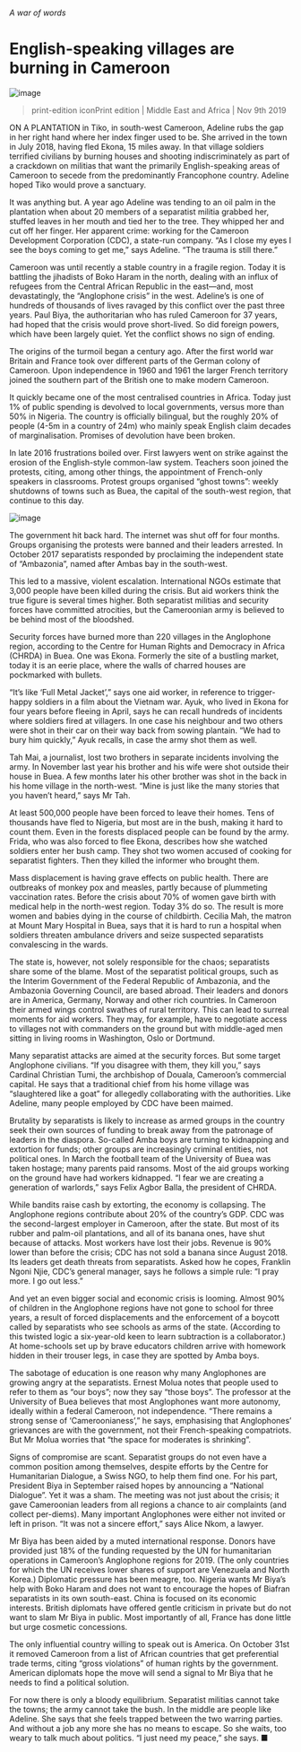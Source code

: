 ###### A war of words
# English-speaking villages are burning in Cameroon 
![image](images/20191109_MAP002_0.jpg) 
> print-edition iconPrint edition | Middle East and Africa | Nov 9th 2019 
ON A PLANTATION in Tiko, in south-west Cameroon, Adeline rubs the gap in her right hand where her index finger used to be. She arrived in the town in July 2018, having fled Ekona, 15 miles away. In that village soldiers terrified civilians by burning houses and shooting indiscriminately as part of a crackdown on militias that want the primarily English-speaking areas of Cameroon to secede from the predominantly Francophone country. Adeline hoped Tiko would prove a sanctuary. 
It was anything but. A year ago Adeline was tending to an oil palm in the plantation when about 20 members of a separatist militia grabbed her, stuffed leaves in her mouth and tied her to the tree. They whipped her and cut off her finger. Her apparent crime: working for the Cameroon Development Corporation (CDC), a state-run company. “As I close my eyes I see the boys coming to get me,” says Adeline. “The trauma is still there.” 
Cameroon was until recently a stable country in a fragile region. Today it is battling the jihadists of Boko Haram in the north, dealing with an influx of refugees from the Central African Republic in the east—and, most devastatingly, the “Anglophone crisis” in the west. Adeline’s is one of hundreds of thousands of lives ravaged by this conflict over the past three years. Paul Biya, the authoritarian who has ruled Cameroon for 37 years, had hoped that the crisis would prove short-lived. So did foreign powers, which have been largely quiet. Yet the conflict shows no sign of ending. 
The origins of the turmoil began a century ago. After the first world war Britain and France took over different parts of the German colony of Cameroon. Upon independence in 1960 and 1961 the larger French territory joined the southern part of the British one to make modern Cameroon. 
It quickly became one of the most centralised countries in Africa. Today just 1% of public spending is devolved to local governments, versus more than 50% in Nigeria. The country is officially bilingual, but the roughly 20% of people (4-5m in a country of 24m) who mainly speak English claim decades of marginalisation. Promises of devolution have been broken. 
In late 2016 frustrations boiled over. First lawyers went on strike against the erosion of the English-style common-law system. Teachers soon joined the protests, citing, among other things, the appointment of French-only speakers in classrooms. Protest groups organised “ghost towns”: weekly shutdowns of towns such as Buea, the capital of the south-west region, that continue to this day. 
![image](images/20191109_MAM969.png) 
The government hit back hard. The internet was shut off for four months. Groups organising the protests were banned and their leaders arrested. In October 2017 separatists responded by proclaiming the independent state of “Ambazonia”, named after Ambas bay in the south-west. 
This led to a massive, violent escalation. International NGOs estimate that 3,000 people have been killed during the crisis. But aid workers think the true figure is several times higher. Both separatist militias and security forces have committed atrocities, but the Cameroonian army is believed to be behind most of the bloodshed. 
Security forces have burned more than 220 villages in the Anglophone region, according to the Centre for Human Rights and Democracy in Africa (CHRDA) in Buea. One was Ekona. Formerly the site of a bustling market, today it is an eerie place, where the walls of charred houses are pockmarked with bullets. 
“It’s like ‘Full Metal Jacket’,” says one aid worker, in reference to trigger-happy soldiers in a film about the Vietnam war. Ayuk, who lived in Ekona for four years before fleeing in April, says he can recall hundreds of incidents where soldiers fired at villagers. In one case his neighbour and two others were shot in their car on their way back from sowing plantain. “We had to bury him quickly,” Ayuk recalls, in case the army shot them as well. 
Tah Mai, a journalist, lost two brothers in separate incidents involving the army. In November last year his brother and his wife were shot outside their house in Buea. A few months later his other brother was shot in the back in his home village in the north-west. “Mine is just like the many stories that you haven’t heard,” says Mr Tah. 
At least 500,000 people have been forced to leave their homes. Tens of thousands have fled to Nigeria, but most are in the bush, making it hard to count them. Even in the forests displaced people can be found by the army. Frida, who was also forced to flee Ekona, describes how she watched soldiers enter her bush camp. They shot two women accused of cooking for separatist fighters. Then they killed the informer who brought them. 
Mass displacement is having grave effects on public health. There are outbreaks of monkey pox and measles, partly because of plummeting vaccination rates. Before the crisis about 70% of women gave birth with medical help in the north-west region. Today 3% do so. The result is more women and babies dying in the course of childbirth. Cecilia Mah, the matron at Mount Mary Hospital in Buea, says that it is hard to run a hospital when soldiers threaten ambulance drivers and seize suspected separatists convalescing in the wards. 
The state is, however, not solely responsible for the chaos; separatists share some of the blame. Most of the separatist political groups, such as the Interim Government of the Federal Republic of Ambazonia, and the Ambazonia Governing Council, are based abroad. Their leaders and donors are in America, Germany, Norway and other rich countries. In Cameroon their armed wings control swathes of rural territory. This can lead to surreal moments for aid workers. They may, for example, have to negotiate access to villages not with commanders on the ground but with middle-aged men sitting in living rooms in Washington, Oslo or Dortmund. 
Many separatist attacks are aimed at the security forces. But some target Anglophone civilians. “If you disagree with them, they kill you,” says Cardinal Christian Tumi, the archbishop of Douala, Cameroon’s commercial capital. He says that a traditional chief from his home village was “slaughtered like a goat” for allegedly collaborating with the authorities. Like Adeline, many people employed by CDC have been maimed. 
Brutality by separatists is likely to increase as armed groups in the country seek their own sources of funding to break away from the patronage of leaders in the diaspora. So-called Amba boys are turning to kidnapping and extortion for funds; other groups are increasingly criminal entities, not political ones. In March the football team of the University of Buea was taken hostage; many parents paid ransoms. Most of the aid groups working on the ground have had workers kidnapped. “I fear we are creating a generation of warlords,” says Felix Agbor Balla, the president of CHRDA. 
While bandits raise cash by extorting, the economy is collapsing. The Anglophone regions contribute about 20% of the country’s GDP. CDC was the second-largest employer in Cameroon, after the state. But most of its rubber and palm-oil plantations, and all of its banana ones, have shut because of attacks. Most workers have lost their jobs. Revenue is 90% lower than before the crisis; CDC has not sold a banana since August 2018. Its leaders get death threats from separatists. Asked how he copes, Franklin Ngoni Njie, CDC’s general manager, says he follows a simple rule: “I pray more. I go out less.” 
And yet an even bigger social and economic crisis is looming. Almost 90% of children in the Anglophone regions have not gone to school for three years, a result of forced displacements and the enforcement of a boycott called by separatists who see schools as arms of the state. (According to this twisted logic a six-year-old keen to learn subtraction is a collaborator.) At home-schools set up by brave educators children arrive with homework hidden in their trouser legs, in case they are spotted by Amba boys. 
The sabotage of education is one reason why many Anglophones are growing angry at the separatists. Ernest Molua notes that people used to refer to them as “our boys”; now they say “those boys”. The professor at the University of Buea believes that most Anglophones want more autonomy, ideally within a federal Cameroon, not independence. “There remains a strong sense of ‘Cameroonianess’,” he says, emphasising that Anglophones’ grievances are with the government, not their French-speaking compatriots. But Mr Molua worries that “the space for moderates is shrinking”. 
Signs of compromise are scant. Separatist groups do not even have a common position among themselves, despite efforts by the Centre for Humanitarian Dialogue, a Swiss NGO, to help them find one. For his part, President Biya in September raised hopes by announcing a “National Dialogue”. Yet it was a sham. The meeting was not just about the crisis; it gave Cameroonian leaders from all regions a chance to air complaints (and collect per-diems). Many important Anglophones were either not invited or left in prison. “It was not a sincere effort,” says Alice Nkom, a lawyer. 
Mr Biya has been aided by a muted international response. Donors have provided just 18% of the funding requested by the UN for humanitarian operations in Cameroon’s Anglophone regions for 2019. (The only countries for which the UN receives lower shares of support are Venezuela and North Korea.) Diplomatic pressure has been meagre, too. Nigeria wants Mr Biya’s help with Boko Haram and does not want to encourage the hopes of Biafran separatists in its own south-east. China is focused on its economic interests. British diplomats have offered gentle criticism in private but do not want to slam Mr Biya in public. Most importantly of all, France has done little but urge cosmetic concessions. 
The only influential country willing to speak out is America. On October 31st it removed Cameroon from a list of African countries that get preferential trade terms, citing “gross violations” of human rights by the government. American diplomats hope the move will send a signal to Mr Biya that he needs to find a political solution. 
For now there is only a bloody equilibrium. Separatist militias cannot take the towns; the army cannot take the bush. In the middle are people like Adeline. She says that she feels trapped between the two warring parties. And without a job any more she has no means to escape. So she waits, too weary to talk much about politics. “I just need my peace,” she says. ■ 
